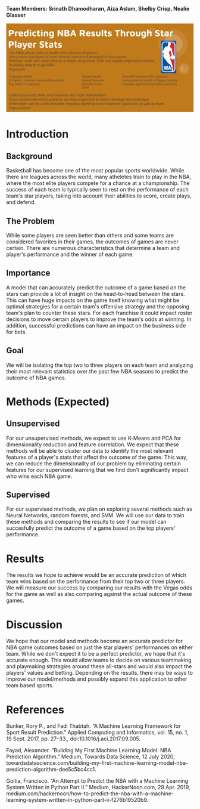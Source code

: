 **Team Members: Srinath Dhamodharan, Aiza Aslam, Shelby Crisp, Nealie Glasser**

![Infographic](NBA.JPG)

# Introduction
## Background

Basketball has become one of the most popular sports worldwide. While there are leagues across the world, many atheletes train to play in the NBA, where the most elite players compete for a chance at a championship. The success of each team is typically seen to rest on the performance of each team's star players, taking into account their abilities to score, create plays, and defend.

## The Problem
While some players are seen better than others and some teams are considered favorites in their games, the outcomes of games are never certain. There are numerous characteristics that determine a team and player's performance and the winner of each game.

## Importance
A model that can accurately predict the outcome of a game based on the stars can provide a lot of insight on the head-to-head between the stars. This can have huge impacts on the game itself knowing what might be optimal strategies for a certain team's offensive strategy and the opposing team's plan to counter these stars. For each franchise it could impact roster decisions to move certain players to improve the team's odds at winning. In addition, successful predictions can have an impact on the business side for bets.

## Goal
We will be isolating the top two to three players on each team and analyzing their most relevant statistics over the past few NBA seasons to predict the outcome of NBA games.

# Methods (Expected)
## Unsupervised
For our unsupervised methods, we expect to use K-Means and PCA for dimensionality reduction and feature correlation. We expect that these methods will be able to cluster our data to identify the most relevant features of a player's stats that affect the outcome of the game. This way, we can reduce the dimensionality of our problem by eliminating certain features for our supervised learning that we find don't significantly impact who wins each NBA game.

## Supervised
For our supervised methods, we plan on exploring several methods such as Neural Networks, random forests, and SVM. We will use our data to train these methods and comparing the results to see if our model can succesfully predict the outcome of a game based on the top players' performance.

# Results
The results we hope to achieve would be an accurate prediction of which team wins based on the performance from their top two or three players. We will measure our success by comparing our results with the Vegas odds for the game as well as also comparing against the actual outcome of these games. 

# Discussion
We hope that our model and methods become an accurate predictor for NBA game outcomes based on just the star players' performances on either team. While we don't expect it to be a perfect predictor, we hope that it's accurate enough. This would allow teams to decide on various teammaking and playmaking strategies around these all-stars and would also impact the players' values and betting. Depending on the results, there may be ways to improve our model/methods and possibly expand this application to other team based sports.

# References
Bunker, Rory P., and Fadi Thabtah. “A Machine Learning Framework for Sport Result Prediction.” Applied Computing and Informatics, vol. 15, no. 1, 19 Sept. 2017, pp. 27–33., doi:10.1016/j.aci.2017.09.005. 

Fayad, Alexander. “Building My First Machine Learning Model: NBA Prediction Algorithm.” Medium, Towards Data Science, 12 July 2020, towardsdatascience.com/building-my-first-machine-learning-model-nba-prediction-algorithm-dee5c5bc4cc1. 

Goitia, Francisco. “An Attempt to Predict the NBA with a Machine Learning System Written in Python Part II.” Medium, HackerNoon.com, 29 Apr. 2019, medium.com/hackernoon/how-to-predict-the-nba-with-a-machine-learning-system-written-in-python-part-ii-f276b19520b9. 
